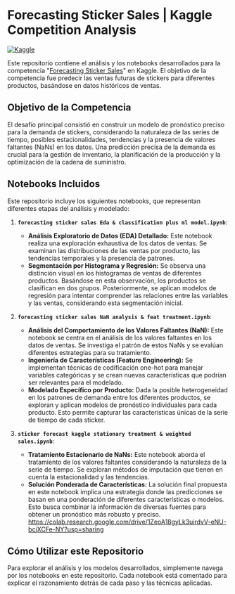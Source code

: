 # Forecasting Sticker Sales | Kaggle Competition Analysis

[![Kaggle](https://kaggle.com/static/images/site-logo.svg)](https://www.kaggle.com/competitions/demand-forecasting-for-a-sticker-company)

Este repositorio contiene el análisis y los notebooks desarrollados para la competencia "[Forecasting Sticker Sales](https://www.kaggle.com/competitions/demand-forecasting-for-a-sticker-company)" en Kaggle. El objetivo de la competencia fue predecir las ventas futuras de stickers para diferentes productos, basándose en datos históricos de ventas.

## Objetivo de la Competencia

El desafío principal consistió en construir un modelo de pronóstico preciso para la demanda de stickers, considerando la naturaleza de las series de tiempo, posibles estacionalidades, tendencias y la presencia de valores faltantes (NaNs) en los datos. Una predicción precisa de la demanda es crucial para la gestión de inventario, la planificación de la producción y la optimización de la cadena de suministro.

## Notebooks Incluidos

Este repositorio incluye los siguientes notebooks, que representan diferentes etapas del análisis y modelado:

1.  **`forecasting sticker sales Eda & classification plus ml model.ipynb`**:
    * **Análisis Exploratorio de Datos (EDA) Detallado:** Este notebook realiza una exploración exhaustiva de los datos de ventas. Se examinan las distribuciones de las ventas por producto, las tendencias temporales y la presencia de patrones.
    * **Segmentación por Histograma y Regresión:** Se observa una distinción visual en los histogramas de ventas de diferentes productos. Basándose en esta observación, los productos se clasifican en dos grupos. Posteriormente, se aplican modelos de regresión para intentar comprender las relaciones entre las variables y las ventas, considerando esta segmentación inicial.

2.  **`forecasting sticker sales NaN analysis & feat treatment.ipynb`**:
    * **Análisis del Comportamiento de los Valores Faltantes (NaN):** Este notebook se centra en el análisis de los valores faltantes en los datos de ventas. Se investiga el patrón de estos NaNs y se evalúan diferentes estrategias para su tratamiento.
    * **Ingeniería de Características (Feature Engineering):** Se implementan técnicas de codificación one-hot para manejar variables categóricas y se crean nuevas características que podrían ser relevantes para el modelado.
    * **Modelado Específico por Producto:** Dada la posible heterogeneidad en los patrones de demanda entre los diferentes productos, se exploran y aplican modelos de pronóstico individuales para cada producto. Esto permite capturar las características únicas de la serie de tiempo de cada sticker.

3.  **`sticker forecast kaggle stationary treatment & weighted sales.ipynb`**:
    * **Tratamiento Estacionario de NaNs:** Este notebook aborda el tratamiento de los valores faltantes considerando la naturaleza de la serie de tiempo. Se exploran métodos de imputación que tienen en cuenta la estacionalidad y las tendencias.
    * **Solución Ponderada de Características:** La solución final propuesta en este notebook implica una estrategia donde las predicciones se basan en una ponderación de diferentes características o modelos. Esto busca combinar la información de diversas fuentes para obtener un pronóstico más robusto y preciso. https://colab.research.google.com/drive/1ZeoA18gyLk3uirdvV-eNU-bcjXCFe-NY?usp=sharing

## Cómo Utilizar este Repositorio

Para explorar el análisis y los modelos desarrollados, simplemente navega por los notebooks en este repositorio. Cada notebook está comentado para explicar el razonamiento detrás de cada paso y las técnicas aplicadas.
